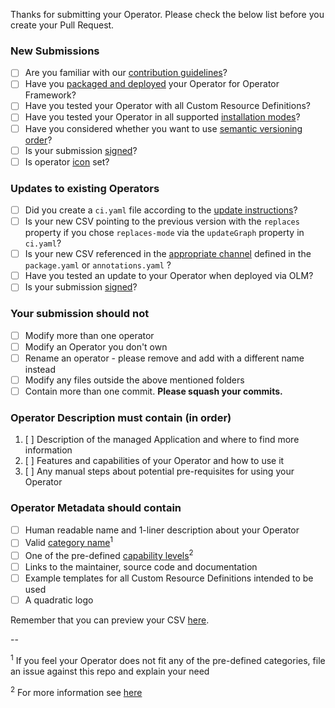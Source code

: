Thanks for submitting your Operator. Please check the below list before you create your Pull Request.

### New Submissions

* [ ] Are you familiar with our [contribution guidelines](https://github.com/operator-framework/community-operators/blob/master/docs/contributing-via-pr.md)?
* [ ] Have you [packaged and deployed](https://github.com/operator-framework/community-operators/blob/master/docs/testing-operators.md) your Operator for Operator Framework?
* [ ] Have you tested your Operator with all Custom Resource Definitions?
* [ ] Have you tested your Operator in all supported [installation modes](https://github.com/operator-framework/operator-lifecycle-manager/blob/master/doc/design/building-your-csv.md#operator-metadata)?
* [ ] Have you considered whether you want to use [semantic versioning order](https://github.com/operator-framework/community-operators/blob/master/docs/operator-ci-yaml.md#semver-mode)?
* [ ] Is your submission [signed](https://github.com/operator-framework/community-operators/blob/master/docs/contributing-prerequisites.md#sign-your-work)?
* [ ] Is operator [icon](https://github.com/operator-framework/community-operators/blob/master/docs/packaging-operator.md#operator-icon) set?

### Updates to existing Operators

* [ ] Did you create a `ci.yaml` file according to the [update instructions](https://github.com/operator-framework/community-operators/blob/master/docs/operator-ci-yaml.md)?
* [ ] Is your new CSV pointing to the previous version with the `replaces` property if you chose `replaces-mode` via the `updateGraph` property in `ci.yaml`?
* [ ] Is your new CSV referenced in the [appropriate channel](https://github.com/operator-framework/community-operators/blob/master/docs/packaging-operator.md#channels) defined in the `package.yaml` or `annotations.yaml` ?
* [ ] Have you tested an update to your Operator when deployed via OLM?
* [ ] Is your submission [signed](https://github.com/operator-framework/community-operators/blob/master/docs/contributing-prerequisites.md#sign-your-work)?

### Your submission should not

* [ ] Modify more than one operator
* [ ] Modify an Operator you don't own
* [ ] Rename an operator - please remove and add with a different name instead
* [ ] Modify any files outside the above mentioned folders
* [ ] Contain more than one commit. **Please squash your commits.**

### Operator Description must contain (in order)

1. [ ] Description of the managed Application and where to find more information
2. [ ] Features and capabilities of your Operator and how to use it
3. [ ] Any manual steps about potential pre-requisites for using your Operator

### Operator Metadata should contain

* [ ] Human readable name and 1-liner description about your Operator
* [ ] Valid [category name](https://github.com/operator-framework/community-operators/blob/master/docs/packaging-operator.md#categories)<sup>1</sup>
* [ ] One of the pre-defined [capability levels](https://github.com/operator-framework/operator-courier/blob/4d1a25d2c8d52f7de6297ec18d8afd6521236aa2/operatorcourier/validate.py#L556)<sup>2</sup>
* [ ] Links to the maintainer, source code and documentation
* [ ] Example templates for all Custom Resource Definitions intended to be used
* [ ] A quadratic logo

Remember that you can preview your CSV [here](https://operatorhub.io/preview).

--

<sup>1</sup> If you feel your Operator does not fit any of the pre-defined categories, file an issue against this repo and explain your need

<sup>2</sup> For more information see [here](https://sdk.operatorframework.io/docs/overview/#operator-capability-level)
